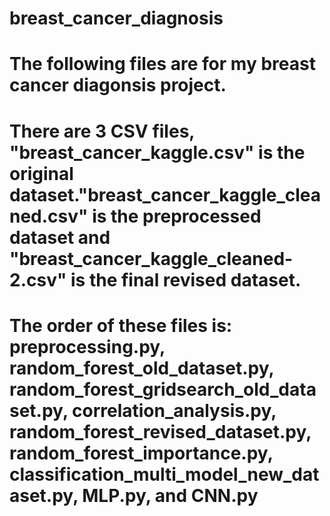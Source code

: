 # breast_cancer_diagnosis

# The following files are for my breast cancer diagonsis project.

# There are 3 CSV files, "breast_cancer_kaggle.csv" is the original dataset."breast_cancer_kaggle_cleaned.csv" is the preprocessed dataset and "breast_cancer_kaggle_cleaned-2.csv" is the final revised dataset.

# The order of these files is: preprocessing.py, random_forest_old_dataset.py, random_forest_gridsearch_old_dataset.py, correlation_analysis.py, random_forest_revised_dataset.py, random_forest_importance.py, classification_multi_model_new_dataset.py, MLP.py, and CNN.py
